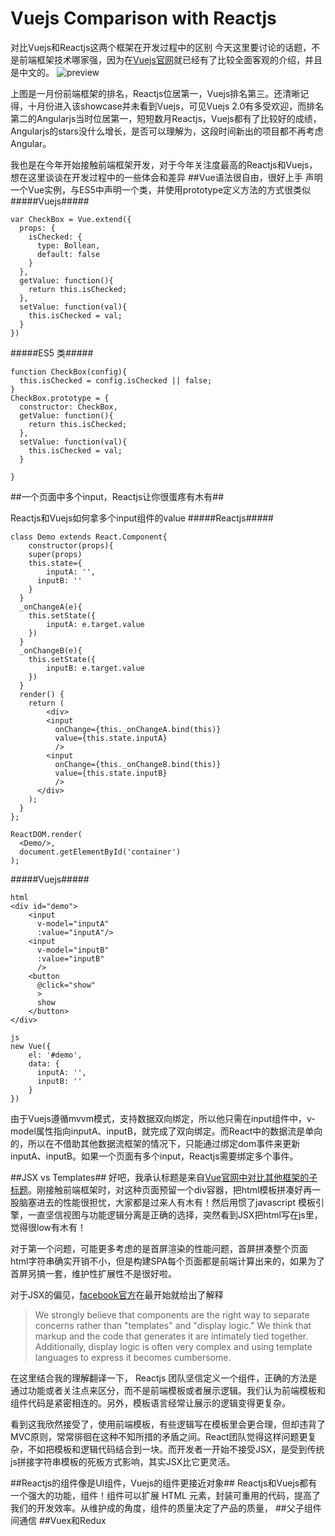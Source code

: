 # Vuejs Comparison with Reactjs
对比Vuejs和Reactjs这两个框架在开发过程中的区别
今天这里要讨论的话题，不是前端框架技术哪家强，因为在[Vuejs官网](http://cn.vuejs.org/v2/guide/comparison.html#React)就已经有了比较全面客观的介绍，并且是中文的。
![preview](https://cloud.githubusercontent.com/assets/13991287/21755604/696f182c-d651-11e6-8026-145a10a475d2.png)

上图是一月份前端框架的排名，Reactjs位居第一，Vuejs排名第三。还清晰记得，十月份进入该showcase并未看到Vuejs，可见Vuejs 2.0有多受欢迎，而排名第二的Angularjs当时位居第一，短短数月Reactjs，Vuejs都有了比较好的成绩，Angularjs的stars没什么增长，是否可以理解为，这段时间新出的项目都不再考虑Angular。

我也是在今年开始接触前端框架开发，对于今年关注度最高的Reactjs和Vuejs，想在这里谈谈在开发过程中的一些体会和差异
##Vue语法很自由，很好上手
声明一个Vue实例，与ES5中声明一个类，并使用prototype定义方法的方式很类似
#####Vuejs#####
```
var CheckBox = Vue.extend({
  props: {
    isChecked: {
      type: Bollean,
      default: false
    }
  },
  getValue: function(){
    return this.isChecked;
  },
  setValue: function(val){
    this.isChecked = val;
  }
})
```
#####ES5 类#####
```
function CheckBox(config){
  this.isChecked = config.isChecked || false;
}
CheckBox.prototype = {
  constructor: CheckBox,
  getValue: function(){
    return this.isChecked;
  },
  setValue: function(val){
    this.isChecked = val;
  }
  
}
```
##一个页面中多个input，Reactjs让你很蛋疼有木有##

Reactjs和Vuejs如何拿多个input组件的value
#####Reactjs#####
```
class Demo extends React.Component{
	constructor(props){
  	super(props)
    this.state={
    	inputA: '',
      inputB: ''
    }
  }
  _onChangeA(e){
  	this.setState({
    	inputA: e.target.value
    })
  }
  _onChangeB(e){
  	this.setState({
    	inputB: e.target.value
    })
  }
  render() {
    return (
    	<div>
      	<input 
          onChange={this._onChangeA.bind(this)} 
          value={this.state.inputA}
          />
        <input 
          onChange={this._onChangeB.bind(this)} 
          value={this.state.inputB}
          />
      </div>
    );
  }
};

ReactDOM.render(
  <Demo/>,
  document.getElementById('container')
);

```
#####Vuejs#####
```
html
<div id="demo">
    <input 
      v-model="inputA"
      :value="inputA"/>
    <input 
      v-model="inputB"
      :value="inputB"
      />
    <button
      @click="show"
      >
      show
    </button>
</div>

js
new Vue({
    el: '#demo',
    data: {
      inputA: '',
      inputB: ''
    }
})
```
由于Vuejs遵循mvvm模式，支持数据双向绑定，所以他只需在input组件中，v-model属性指向inputA、inputB，就完成了双向绑定。而React中的数据流是单向的，所以在不借助其他数据流框架的情况下，只能通过绑定dom事件来更新inputA、inputB。如果一个页面有多个input，Reactjs需要绑定多个事件。

##JSX vs Templates##
好吧，我承认标题是来自[Vue官网中对比其他框架的子标题](https://cn.vuejs.org/v2/guide/comparison.html#HTML-amp-CSS)。刚接触前端框架时，对这种页面预留一个div容器，把html模板拼凑好再一股脑塞进去的性能很担忧，大家都是过来人有木有！然后用惯了javascript 模板引擎，一直坚信视图与功能逻辑分离是正确的选择，突然看到JSX把html写在js里，觉得很low有木有！

对于第一个问题，可能更多考虑的是首屏渲染的性能问题，首屏拼凑整个页面html字符串确实开销不小，但是构建SPA每个页面都是前端计算出来的，如果为了首屏另搞一套，维护性扩展性不是很好啦。

对于JSX的偏见，[facebook官方](http://reactjs.cn/react/docs/displaying-data.html#jsx-syntax)在最开始就给出了解释

> We strongly believe that components are the right way to separate concerns rather than "templates" and "display logic." We think that markup and the code that generates it are intimately tied together. Additionally, display logic is often very complex and using template languages to express it becomes cumbersome.

在这里结合我的理解翻译一下， Reactjs 团队坚信定义一个组件，正确的方法是通过功能或者关注点来区分，而不是前端模板或者展示逻辑。我们认为前端模板和组件代码是紧密相连的。另外，模板语言经常让展示的逻辑变得更复杂。

看到这我欣然接受了，使用前端模板，有些逻辑写在模板里会更合理，但却违背了MVC原则，常常徘徊在这种不知所措的矛盾之间。React团队觉得这样问题更复杂，不如把模板和逻辑代码结合到一块。而开发者一开始不接受JSX，是受到传统js拼接字符串模板的死板方式影响，其实JSX比它更灵活。

##Reactjs的组件像是UI组件，Vuejs的组件更接近对象##
Reactjs和Vuejs都有一个强大的功能，组件！组件可以扩展 HTML 元素，封装可重用的代码，提高了我们的开发效率。从维护成的角度，组件的质量决定了产品的质量，
##父子组件间通信
##Vuex和Redux
